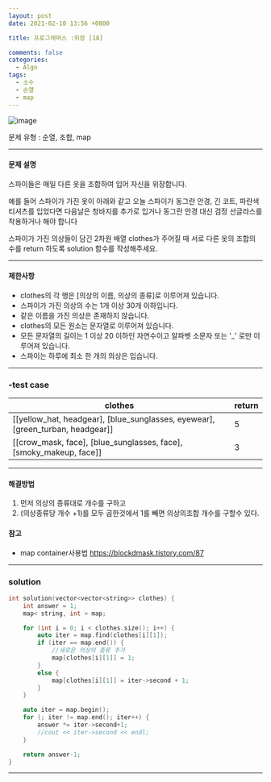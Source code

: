 ```yaml
---
layout: post
date: 2021-02-10 13:56 +0800

title: 프로그래머스 :위장 [18] 

comments: false
categories: 
  - Algo
tags: 
  - 소수
  - 순열
  - map
---
```

![image](https://user-images.githubusercontent.com/49177223/107519542-bc946980-6bf3-11eb-9552-e627d30483ca.png)

문제 유형 : 순열, 조합, map
- - -
#### 문제 설명

스파이들은 매일 다른 옷을 조합하여 입어 자신을 위장합니다.

예를 들어 스파이가 가진 옷이 아래와 같고 오늘 스파이가 동그란 안경, 긴 코트, 파란색 티셔츠를 입었다면 다음날은 청바지를 추가로 입거나 동그란 안경 대신 검정 선글라스를 착용하거나 해야 합니다   

스파이가 가진 의상들이 담긴 2차원 배열 clothes가 주어질 때 서로 다른 옷의 조합의 수를 return 하도록 solution 함수를 작성해주세요.
- - -

#### 제한사항
- clothes의 각 행은 [의상의 이름, 의상의 종류]로 이루어져 있습니다.
- 스파이가 가진 의상의 수는 1개 이상 30개 이하입니다.
- 같은 이름을 가진 의상은 존재하지 않습니다.
- clothes의 모든 원소는 문자열로 이루어져 있습니다.
- 모든 문자열의 길이는 1 이상 20 이하인 자연수이고 알파벳 소문자 또는 '_' 로만 이루어져 있습니다.
- 스파이는 하루에 최소 한 개의 의상은 입습니다.
- - - 

### -test case


|clothes	|return|
|--------|--------|
|[[yellow_hat, headgear], [blue_sunglasses, eyewear], [green_turban, headgear]]|	5|
|[[crow_mask, face], [blue_sunglasses, face], [smoky_makeup, face]]	|3|

- - -
#### 해결방법
1. 먼저 의상의 종류대로 개수를 구하고
2. (의상종류당 개수 +1)를 모두 곱한것에서 1를 빼면 의상의조합 개수를 구할수 있다. 


#### 참고
- map container사용법  https://blockdmask.tistory.com/87
- - -
### solution

```c
int solution(vector<vector<string>> clothes) {
    int answer = 1;
    map< string, int > map;

    for (int i = 0; i < clothes.size(); i++) {
        auto iter = map.find(clothes[i][1]);
        if (iter == map.end()) {
            //새로운 의상의 종류 추가
            map[clothes[i][1]] = 1;
        }
        else {
            map[clothes[i][1]] = iter->second + 1;
        }
    }

    auto iter = map.begin();
    for (; iter != map.end(); iter++) {
        answer *= iter->second+1;
        //cout << iter->second << endl;
    }

    return answer-1;
}
```
- - -
